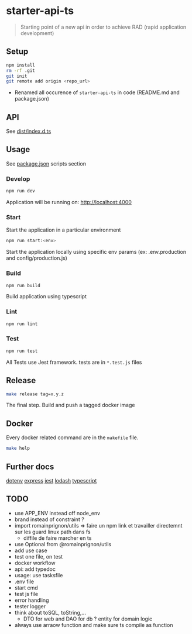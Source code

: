 # starter-api-ts

> Starting point of a new api in order to achieve RAD (rapid application development)

## Setup
```sh
npm install
rm -rf .git
git init
git remote add origin <repo_url>
```
- Renamed all occurence of `starter-api-ts` in code (README.md and package.json)

## API
See [dist/index.d.ts](dist/index.d.ts)

## Usage

See [package.json](package.json) scripts section

### Develop
```sh
npm run dev
```
Application will be running on: [http://localhost:4000](http://localhost:4000)

### Start
Start the application in a particular environment
```sh
npm run start:<env>
```
Start the application locally using specific env params (ex: .env.production and config/production.js)

### Build
```sh
npm run build
```
Build application using typescript

### Lint
```sh
npm run lint
```

### Test
```sh
npm run test
```
All Tests use Jest framework. tests are in  `*.test.js` files

## Release
```sh
make release tag=x.y.z
```
The final step.
Build and push a tagged docker image

## Docker
Every docker related command are in the `makefile` file.
```sh
make help
```

## Further docs
[dotenv](https://github.com/motdotla/dotenv)
[express](http://expressjs.com/en/4x/api.html)
[jest](https://facebook.github.io/jest/docs/en/getting-started.html)
[lodash](https://lodash.com/docs)
[typescript](https://www.typescriptlang.org/docs/index.html)


## TODO
- use APP_ENV instead off node_env
- brand instead of constraint ?
- import romainprignon/utils => faire un npm link et travailler directemnt sur les guard linux path dans fs
  - diffile de faire marcher en ts
- use Optional from @romainprignon/utils
- add use case
- test one file, on test
- docker workflow
- api: add typedoc
- usage: use tasksfile
- .env file
- start cmd
- test js file
- error handling
- tester logger
- think about toSQL, toString,...
  - DTO for web and DAO for db ? entity for domain logic
- always use arraow function and make sure ts compile as function

